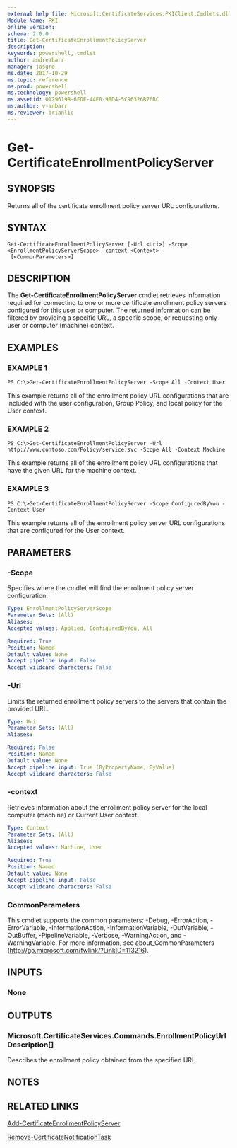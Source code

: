```yaml
---
external help file: Microsoft.CertificateServices.PKIClient.Cmdlets.dll-Help.xml
Module Name: PKI
online version: 
schema: 2.0.0
title: Get-CertificateEnrollmentPolicyServer
description: 
keywords: powershell, cmdlet
author: andreabarr
manager: jasgro
ms.date: 2017-10-29
ms.topic: reference
ms.prod: powershell
ms.technology: powershell
ms.assetid: 0129619B-6FDE-44E0-9BD4-5C96326B76BC
ms.author: v-anbarr
ms.reviewer: brianlic
---
```


# Get-CertificateEnrollmentPolicyServer

## SYNOPSIS
Returns all of the certificate enrollment policy server URL configurations.

## SYNTAX

```
Get-CertificateEnrollmentPolicyServer [-Url <Uri>] -Scope <EnrollmentPolicyServerScope> -context <Context>
 [<CommonParameters>]
```

## DESCRIPTION
The **Get-CertificateEnrollmentPolicyServer** cmdlet retrieves information required for connecting to one or more certificate enrollment policy servers configured for this user or computer.
The returned information can be filtered by providing a specific URL, a specific scope, or requesting only user or computer (machine) context.

## EXAMPLES

### EXAMPLE 1
```
PS C:\>Get-CertificateEnrollmentPolicyServer -Scope All -Context User
```

This example returns all of the enrollment policy URL configurations that are included with the user configuration, Group Policy, and local policy for the User context.

### EXAMPLE 2
```
PS C:\>Get-CertificateEnrollmentPolicyServer -Url http://www.contoso.com/Policy/service.svc -Scope All -Context Machine
```

This example returns all of the enrollment policy URL configurations that have the given URL for the machine context.

### EXAMPLE 3
```
PS C:\>Get-CertificateEnrollmentPolicyServer -Scope ConfiguredByYou -Context User
```

This example returns all of the enrollment policy server URL configurations that are configured for the User context.

## PARAMETERS

### -Scope
Specifies where the cmdlet will find the enrollment policy server configuration.

```yaml
Type: EnrollmentPolicyServerScope
Parameter Sets: (All)
Aliases: 
Accepted values: Applied, ConfiguredByYou, All

Required: True
Position: Named
Default value: None
Accept pipeline input: False
Accept wildcard characters: False
```

### -Url
Limits the returned enrollment policy servers to the servers that contain the provided URL.

```yaml
Type: Uri
Parameter Sets: (All)
Aliases: 

Required: False
Position: Named
Default value: None
Accept pipeline input: True (ByPropertyName, ByValue)
Accept wildcard characters: False
```

### -context
Retrieves information about the enrollment policy server for the local computer (machine) or Current User context.

```yaml
Type: Context
Parameter Sets: (All)
Aliases: 
Accepted values: Machine, User

Required: True
Position: Named
Default value: None
Accept pipeline input: False
Accept wildcard characters: False
```

### CommonParameters
This cmdlet supports the common parameters: -Debug, -ErrorAction, -ErrorVariable, -InformationAction, -InformationVariable, -OutVariable, -OutBuffer, -PipelineVariable, -Verbose, -WarningAction, and -WarningVariable. For more information, see about_CommonParameters (http://go.microsoft.com/fwlink/?LinkID=113216).

## INPUTS

### None

## OUTPUTS

### Microsoft.CertificateServices.Commands.EnrollmentPolicyUrlDescription[]
Describes the enrollment policy obtained from the specified URL.

## NOTES

## RELATED LINKS

[Add-CertificateEnrollmentPolicyServer](./Add-CertificateEnrollmentPolicyServer.md)

[Remove-CertificateNotificationTask](./Remove-CertificateNotificationTask.md)

